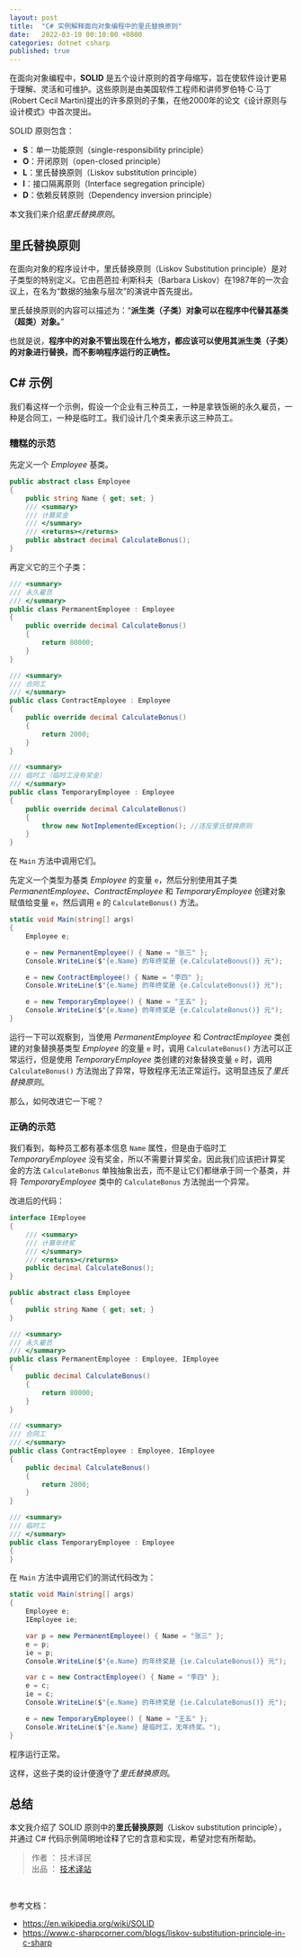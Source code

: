 ```yaml
---
layout: post
title:  "C# 实例解释面向对象编程中的里氏替换原则"
date:   2022-03-10 00:10:00 +0800
categories: dotnet csharp
published: true
---
```


在面向对象编程中，**SOLID** 是五个设计原则的首字母缩写，旨在使软件设计更易于理解、灵活和可维护。这些原则是由美国软件工程师和讲师罗伯特·C·马丁(Robert Cecil Martin)提出的许多原则的子集，在他2000年的论文《设计原则与设计模式》中首次提出。

SOLID 原则包含：

- **S**：单一功能原则（single-responsibility principle）
- **O**：开闭原则（open-closed principle）
- **L**：里氏替换原则（Liskov substitution principle）
- **I**：接口隔离原则（Interface segregation principle）
- **D**：依赖反转原则（Dependency inversion principle）

本文我们来介绍*里氏替换原则*。

## 里氏替换原则

在面向对象的程序设计中，里氏替换原则（Liskov Substitution principle）是对子类型的特别定义。它由芭芭拉·利斯科夫（Barbara Liskov）在1987年的一次会议上，在名为“数据的抽象与层次”的演说中首先提出。

里氏替换原则的内容可以描述为：“**派生类（子类）对象可以在程序中代替其基类（超类）对象。**”

也就是说，**程序中的对象不管出现在什么地方，都应该可以使用其派生类（子类）的对象进行替换，而不影响程序运行的正确性。**

## C# 示例

我们看这样一个示例，假设一个企业有三种员工，一种是拿铁饭碗的永久雇员，一种是合同工，一种是临时工。我们设计几个类来表示这三种员工。

### 糟糕的示范

先定义一个 *Employee* 基类。

```csharp
public abstract class Employee
{
    public string Name { get; set; }
    /// <summary>
    /// 计算奖金
    /// </summary>
    /// <returns></returns>
    public abstract decimal CalculateBonus();
}
```

再定义它的三个子类：

```csharp
/// <summary>
/// 永久雇员
/// </summary>
public class PermanentEmployee : Employee
{
    public override decimal CalculateBonus()
    {
        return 80000;
    }
}

/// <summary>
/// 合同工
/// </summary>
public class ContractEmployee : Employee
{
    public override decimal CalculateBonus()
    {
        return 2000;
    }
}

/// <summary>
/// 临时工（临时工没有奖金）
/// </summary>
public class TemporaryEmployee : Employee
{
    public override decimal CalculateBonus()
    {
        throw new NotImplementedException(); //违反里氏替换原则
    }
}
```

在 `Main` 方法中调用它们。

先定义一个类型为基类 *Employee* 的变量 `e`，然后分别使用其子类 *PermanentEmployee*、*ContractEmployee* 和 *TemporaryEmployee* 创建对象赋值给变量 `e`，然后调用 `e` 的 `CalculateBonus()` 方法。

```csharp
static void Main(string[] args)
{
    Employee e;

    e = new PermanentEmployee() { Name = "张三" };
    Console.WriteLine($"{e.Name} 的年终奖是 {e.CalculateBonus()} 元");

    e = new ContractEmployee() { Name = "李四" };
    Console.WriteLine($"{e.Name} 的年终奖是 {e.CalculateBonus()} 元");

    e = new TemporaryEmployee() { Name = "王五" };
    Console.WriteLine($"{e.Name} 的年终奖是 {e.CalculateBonus()} 元");
}
```

运行一下可以观察到，当使用 *PermanentEmployee* 和 *ContractEmployee* 类创建的对象替换基类型 *Employee* 的变量 `e` 时，调用 `CalculateBonus()` 方法可以正常运行，但是使用 *TemporaryEmployee* 类创建的对象替换变量 `e` 时，调用 `CalculateBonus()` 方法抛出了异常，导致程序无法正常运行。这明显违反了*里氏替换原则*。

那么，如何改进它一下呢？

### 正确的示范

我们看到，每种员工都有基本信息 `Name` 属性，但是由于临时工 *TemporaryEmployee* 没有奖金，所以不需要计算奖金。因此我们应该把计算奖金的方法 `CalculateBonus` 单独抽象出去，而不是让它们都继承于同一个基类，并将 *TemporaryEmployee* 类中的 `CalculateBonus` 方法抛出一个异常。

改进后的代码：

```csharp
interface IEmployee
{
    /// <summary>
    /// 计算年终奖
    /// </summary>
    /// <returns></returns>
    public decimal CalculateBonus();
}

public abstract class Employee
{
    public string Name { get; set; }
}

/// <summary>
/// 永久雇员
/// </summary>
public class PermanentEmployee : Employee, IEmployee
{
    public decimal CalculateBonus()
    {
        return 80000;
    }
}

/// <summary>
/// 合同工
/// </summary>
public class ContractEmployee : Employee, IEmployee
{
    public decimal CalculateBonus()
    {
        return 2000;
    }
}

/// <summary>
/// 临时工
/// </summary>
public class TemporaryEmployee : Employee
{
}
```

在 `Main` 方法中调用它们的测试代码改为：

```csharp
static void Main(string[] args)
{
    Employee e;
    IEmployee ie;

    var p = new PermanentEmployee() { Name = "张三" };
    e = p;
    ie = p;
    Console.WriteLine($"{e.Name} 的年终奖是 {ie.CalculateBonus()} 元");

    var c = new ContractEmployee() { Name = "李四" };
    e = c;
    ie = c;
    Console.WriteLine($"{e.Name} 的年终奖是 {ie.CalculateBonus()} 元");

    e = new TemporaryEmployee() { Name = "王五" };
    Console.WriteLine($"{e.Name} 是临时工，无年终奖。");
}
```

程序运行正常。

这样，这些子类的设计便遵守了*里氏替换原则*。

## 总结

本文我介绍了 SOLID 原则中的**里氏替换原则**（Liskov substitution principle），并通过 C# 代码示例简明地诠释了它的含意和实现，希望对您有所帮助。

> 作者 ： 技术译民  
> 出品 ： [技术译站](https://ittranslator.cn/)

<br />

参考文档：

- <https://en.wikipedia.org/wiki/SOLID>
- <https://www.c-sharpcorner.com/blogs/liskov-substitution-principle-in-c-sharp>
